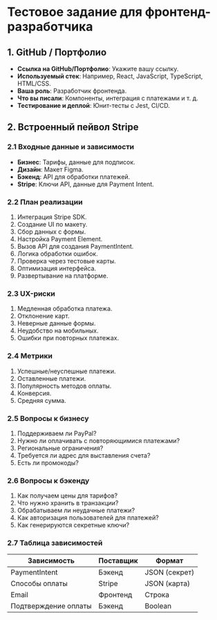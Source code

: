 # Тестовое задание для фронтенд-разработчика

## 1. GitHub / Портфолио
- **Ссылка на GitHub/Портфолио**: Укажите вашу ссылку.
- **Используемый стек**: Например, React, JavaScript, TypeScript, HTML/CSS.
- **Ваша роль**: Разработчик фронтенда.
- **Что вы писали**: Компоненты, интеграция с платежами и т. д.
- **Тестирование и деплой**: Юнит-тесты с Jest, CI/CD.

## 2. Встроенный пейвол Stripe

### 2.1 Входные данные и зависимости
- **Бизнес**: Тарифы, данные для подписок.
- **Дизайн**: Макет Figma.
- **Бэкенд**: API для обработки платежей.
- **Stripe**: Ключи API, данные для Payment Intent.

### 2.2 План реализации
1. Интеграция Stripe SDK.
2. Создание UI по макету.
3. Сбор данных с формы.
4. Настройка Payment Element.
5. Вызов API для создания PaymentIntent.
6. Логика обработки ошибок.
7. Проверка через тестовые карты.
8. Оптимизация интерфейса.
9. Развертывание на платформе.

### 2.3 UX-риски
1. Медленная обработка платежа.
2. Отклонение карт.
3. Неверные данные формы.
4. Неудобство на мобильных.
5. Ошибки при повторных платежах.

### 2.4 Метрики
1. Успешные/неуспешные платежи.
2. Оставленные платежи.
3. Популярность методов оплаты.
4. Конверсия.
5. Средняя сумма.

### 2.5 Вопросы к бизнесу
1. Поддерживаем ли PayPal?
2. Нужно ли оплачивать с повторяющимися платежами?
3. Региональные ограничения?
4. Требуется ли адрес для выставления счета?
5. Есть ли промокоды?

### 2.6 Вопросы к бэкенду
1. Как получаем цены для тарифов?
2. Что нужно хранить в транзакции?
3. Обрабатываем ли неудачные платежи?
4. Как авторизация пользователей для платежей?
5. Как генерируются секретные ключи?

### 2.7 Таблица зависимостей
| Зависимость          | Поставщик | Формат        |
|---------------------|-----------|---------------|
| PaymentIntent       | Бэкенд    | JSON (секрет) |
| Способы оплаты      | Stripe    | JSON (карта)  |
| Email               | Фронтенд  | Строка        |
| Подтверждение оплаты| Бэкенд    | Boolean       |
